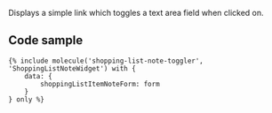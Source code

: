 Displays a simple link which toggles a text area field when clicked on.

## Code sample 

```
{% include molecule('shopping-list-note-toggler', 'ShoppingListNoteWidget') with {
    data: {
        shoppingListItemNoteForm: form
    }
} only %}
```
